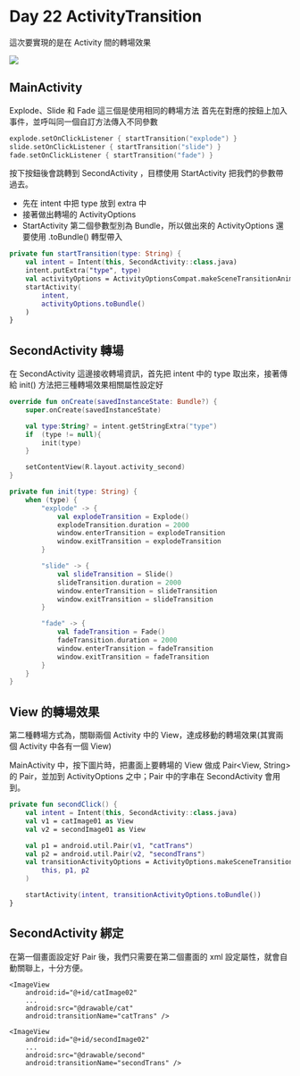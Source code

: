 Day 22 ActivityTransition
===

這次要實現的是在 Activity 間的轉場效果

![](https://i.imgur.com/DeEDfI0.gif)

## MainActivity
Explode、Slide 和 Fade 這三個是使用相同的轉場方法
首先在對應的按鈕上加入事件，並呼叫同一個自訂方法傳入不同參數

```kotlin
explode.setOnClickListener { startTransition("explode") }
slide.setOnClickListener { startTransition("slide") }
fade.setOnClickListener { startTransition("fade") }
```
按下按鈕後會跳轉到 SecondActivity ，目標使用 StartActivity 把我們的參數帶過去。
- 先在 intent 中把 type 放到 extra 中
- 接著做出轉場的 ActivityOptions 
- StartActivity 第二個參數型別為 Bundle，所以做出來的 ActivityOptions 還要使用 .toBundle() 轉型帶入

```kotlin
private fun startTransition(type: String) {
    val intent = Intent(this, SecondActivity::class.java)
    intent.putExtra("type", type)
    val activityOptions = ActivityOptionsCompat.makeSceneTransitionAnimation(this)
    startActivity(
        intent,
        activityOptions.toBundle()
    )
}
```
## SecondActivity 轉場
在 SecondActivity 這邊接收轉場資訊，首先把 intent 中的 type 取出來，接著傳給 init() 方法把三種轉場效果相關屬性設定好
```kotlin
override fun onCreate(savedInstanceState: Bundle?) {
    super.onCreate(savedInstanceState)

    val type:String? = intent.getStringExtra("type")
    if  (type != null){
        init(type)
    }

    setContentView(R.layout.activity_second)
}

private fun init(type: String) {
    when (type) {
        "explode" -> {
            val explodeTransition = Explode()
            explodeTransition.duration = 2000
            window.enterTransition = explodeTransition
            window.exitTransition = explodeTransition
        }

        "slide" -> {
            val slideTransition = Slide()
            slideTransition.duration = 2000
            window.enterTransition = slideTransition
            window.exitTransition = slideTransition
        }

        "fade" -> {
            val fadeTransition = Fade()
            fadeTransition.duration = 2000
            window.enterTransition = fadeTransition
            window.exitTransition = fadeTransition
        }
    }
}
```

## View 的轉場效果
第二種轉場方式為，關聯兩個 Activity 中的 View，達成移動的轉場效果(其實兩個 Activity 中各有一個 View)

MainActivity 中，按下圖片時，把畫面上要轉場的 View 做成 Pair<View, String> 的 Pair，並加到 ActivityOptions 之中；Pair 中的字串在 SecondActivity 會用到。
```kotlin
private fun secondClick() {
    val intent = Intent(this, SecondActivity::class.java)
    val v1 = catImage01 as View
    val v2 = secondImage01 as View

    val p1 = android.util.Pair(v1, "catTrans")
    val p2 = android.util.Pair(v2, "secondTrans")
    val transitionActivityOptions = ActivityOptions.makeSceneTransitionAnimation(
        this, p1, p2
    )

    startActivity(intent, transitionActivityOptions.toBundle())
}
```

## SecondActivity 綁定

在第一個畫面設定好 Pair 後，我們只需要在第二個畫面的 xml 設定屬性，就會自動關聯上，十分方便。
```xml=
<ImageView
    android:id="@+id/catImage02"
    ...
    android:src="@drawable/cat"
    android:transitionName="catTrans" />
    
<ImageView
    android:id="@+id/secondImage02"
    ...
    android:src="@drawable/second"
    android:transitionName="secondTrans" />
```